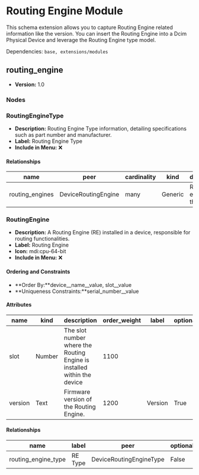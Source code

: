 # Routing Engine Module

This schema extension allows you to capture Routing Engine related information like the version. You can insert the Routing Engine into a Dcim Physical Device and leverage the Routing Engine type model.

Dependencies: `base, extensions/modules`

## routing_engine

- **Version:** 1.0

### Nodes

### RoutingEngineType

- **Description:** Routing Engine Type information, detailing specifications such as part number and manufacturer.
- **Label:** Routing Engine Type
- **Include in Menu:** ❌

#### Relationships

| name | peer | cardinality | kind | description |
| ---- | ---- | ----------- | ---- | ----------- |
| routing\_engines | DeviceRoutingEngine | many | Generic | Routing engines of this type\. |

### RoutingEngine

- **Description:** A Routing Engine (RE) installed in a device, responsible for routing functionalities.
- **Label:** Routing Engine
- **Icon:** mdi:cpu-64-bit
- **Include in Menu:** ❌

#### Ordering and Constraints

- **Order By:**device__name__value, slot__value
- **Uniqueness Constraints:**serial_number__value

#### Attributes

| name | kind | description | order_weight | label | optional |
| ---- | ---- | ----------- | ------------ | ----- | -------- |
| slot | Number | The slot number where the Routing Engine is installed within the device | 1100 |  |  |
| version | Text | Firmware version of the Routing Engine\. | 1200 | Version | True |

#### Relationships

| name | label | peer | optional | cardinality | kind | order_weight |
| ---- | ----- | ---- | -------- | ----------- | ---- | ------------ |
| routing\_engine\_type | RE Type | DeviceRoutingEngineType | False | one | Attribute | 1150 |

